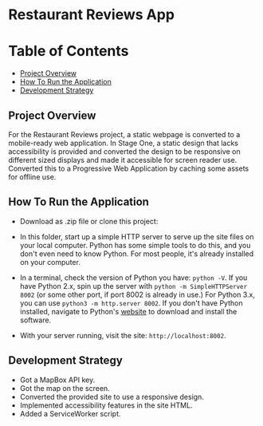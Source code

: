 Restaurant Reviews App
===============================

# Table of Contents

* [Project Overview](#project-overview)
* [How To Run the Application](#run-the-application)
* [Development Strategy](#development-strategy)



## Project Overview

For the Restaurant Reviews project, a static webpage is converted to a mobile-ready web application. In Stage One, a static design that lacks accessibility is provided and converted the design to be responsive on different sized displays and made it accessible for screen reader use. Converted this to a Progressive Web Application by caching some assets for offline use.

## How To Run the Application

* Download as .zip file or clone this project:

* In this folder, start up a simple HTTP server to serve up the site files on your local computer. Python has some simple tools to do this, and you don't even need to know Python. For most people, it's already installed on your computer. 

* In a terminal, check the version of Python you have: `python -V`. If you have Python 2.x, spin up the server with `python -m SimpleHTTPServer 8002` (or some other port, if port 8002 is already in use.) For Python 3.x, you can use `python3 -m http.server 8002`. If you don't have Python installed, navigate to Python's [website](https://www.python.org/) to download and install the software.

* With your server running, visit the site: `http://localhost:8002`.

## Development Strategy

* Got a MapBox API key.
* Got the map on the screen.
* Converted the provided site to use a responsive design.
* Implemented accessibility features in the site HTML.
* Added a ServiceWorker script.
